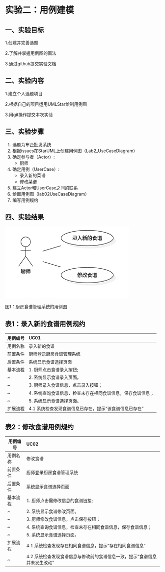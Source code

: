 # 实验二：用例建模

## 一、实验目标
1.创建并完善选题

2.了解并掌握用例图的画法

3.通过github提交实验文档

## 二、实验内容
1.建立个人选题项目

2.根据自己的项目运用UMLStar绘制用例图

3.用git操作提交本次实验

## 三、实验步骤
1. 选题为布匹批发系统
2. 根据issues在StarUML上创建用例图（Lab2_UseCaseDiagram）
3. 确定参与者（Actor）:  
      - 厨师   
4. 确定用例（UserCase）:   
      - 录入新的菜谱
      - 修改菜谱
5. 建立Actor和UserCase之间的联系
6. 绘画用例图（lab02UseCaseDiagram）
7. 编写用例规约

## 四、实验结果

 ![用例图](./lab02UseCaseDiagram.png)

图1：厨房食谱管理系统的用例图

## 表1：录入新的食谱用例规约
用例编号  | UC01 |   
-|:-|
用例名称  | 录入新的食谱  |   
前置条件  | 厨师登录厨房食谱管理系统 |
后置条件  |    系统显示食谱选择页面   |
基本流程  | 1. 厨师点击食谱录入按钮;  |
~| 2. 系统显示食谱录入页面。  |  
~| 3. 厨师录入食谱信息，点击录入按钮；  |   
~| 4. 系统查询食谱信息，检查未存在相同食谱信息，保存食谱信息；  |   
~| 5. 系统显示食谱选择页面。  | 
扩展流程  | 4.1 系统检查发现食谱信息已存在，提示“该食谱信息已存在”   |
## 表2：修改食谱用例规约
用例编号  | UC02 | 
-|:-|
用例名称  | 修改食谱  |   
前置条件  | 厨师登录厨房食谱管理系统 |
后置条件  | 系统显示食谱选择页面 |
基本流程  | 1. 厨师点击需修改信息的食谱链接;  |
~| 2. 系统显示食谱修改页面。  |  
~| 3. 厨师修改食谱信息，点击保存按钮；  |   
~| 4. 系统查询食谱信息，检查未存在相同食谱信息，保存食谱信息；  |   
~| 5. 系统显示食谱选择页面。  | 
扩展流程  | 4.1 系统检查发现存在相同食谱信息，提示“存在相同食谱信息”|
~|4.2 系统检查发现食谱信息与修改前的食谱信息一致，提示“食谱信息并未发生改动”|
